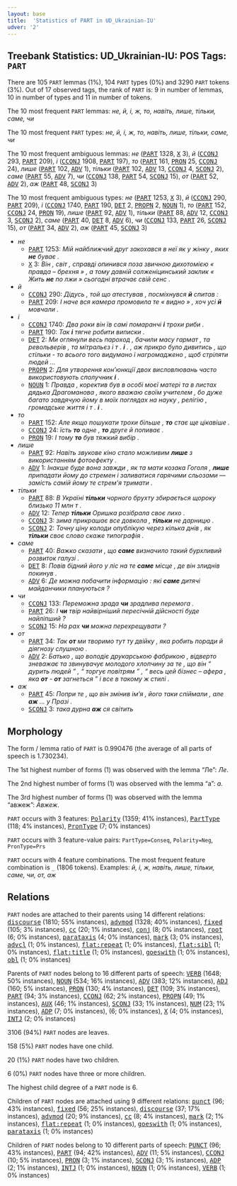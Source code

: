 ```yaml
---
layout: base
title:  'Statistics of PART in UD_Ukrainian-IU'
udver: '2'
---
```


## Treebank Statistics: UD_Ukrainian-IU: POS Tags: `PART`

There are 105 `PART` lemmas (1%), 104 `PART` types (0%) and 3290 `PART` tokens (3%).
Out of 17 observed tags, the rank of `PART` is: 9 in number of lemmas, 10 in number of types and 11 in number of tokens.

The 10 most frequent `PART` lemmas: <em>не, й, і, ж, то, навіть, лише, тільки, саме, чи</em>

The 10 most frequent `PART` types:  <em>не, й, і, ж, то, навіть, лише, тільки, саме, чи</em>

The 10 most frequent ambiguous lemmas: <em>не</em> (<tt><a href="uk_iu-pos-PART.html">PART</a></tt> 1328, <tt><a href="uk_iu-pos-X.html">X</a></tt> 3), <em>й</em> (<tt><a href="uk_iu-pos-CCONJ.html">CCONJ</a></tt> 293, <tt><a href="uk_iu-pos-PART.html">PART</a></tt> 209), <em>і</em> (<tt><a href="uk_iu-pos-CCONJ.html">CCONJ</a></tt> 1908, <tt><a href="uk_iu-pos-PART.html">PART</a></tt> 197), <em>то</em> (<tt><a href="uk_iu-pos-PART.html">PART</a></tt> 161, <tt><a href="uk_iu-pos-PRON.html">PRON</a></tt> 25, <tt><a href="uk_iu-pos-CCONJ.html">CCONJ</a></tt> 24), <em>лише</em> (<tt><a href="uk_iu-pos-PART.html">PART</a></tt> 102, <tt><a href="uk_iu-pos-ADV.html">ADV</a></tt> 1), <em>тільки</em> (<tt><a href="uk_iu-pos-PART.html">PART</a></tt> 102, <tt><a href="uk_iu-pos-ADV.html">ADV</a></tt> 13, <tt><a href="uk_iu-pos-CCONJ.html">CCONJ</a></tt> 4, <tt><a href="uk_iu-pos-SCONJ.html">SCONJ</a></tt> 2), <em>саме</em> (<tt><a href="uk_iu-pos-PART.html">PART</a></tt> 55, <tt><a href="uk_iu-pos-ADV.html">ADV</a></tt> 7), <em>чи</em> (<tt><a href="uk_iu-pos-CCONJ.html">CCONJ</a></tt> 138, <tt><a href="uk_iu-pos-PART.html">PART</a></tt> 54, <tt><a href="uk_iu-pos-SCONJ.html">SCONJ</a></tt> 15), <em>от</em> (<tt><a href="uk_iu-pos-PART.html">PART</a></tt> 52, <tt><a href="uk_iu-pos-ADV.html">ADV</a></tt> 2), <em>аж</em> (<tt><a href="uk_iu-pos-PART.html">PART</a></tt> 48, <tt><a href="uk_iu-pos-SCONJ.html">SCONJ</a></tt> 3)

The 10 most frequent ambiguous types:  <em>не</em> (<tt><a href="uk_iu-pos-PART.html">PART</a></tt> 1253, <tt><a href="uk_iu-pos-X.html">X</a></tt> 3), <em>й</em> (<tt><a href="uk_iu-pos-CCONJ.html">CCONJ</a></tt> 290, <tt><a href="uk_iu-pos-PART.html">PART</a></tt> 209), <em>і</em> (<tt><a href="uk_iu-pos-CCONJ.html">CCONJ</a></tt> 1740, <tt><a href="uk_iu-pos-PART.html">PART</a></tt> 190, <tt><a href="uk_iu-pos-DET.html">DET</a></tt> 2, <tt><a href="uk_iu-pos-PROPN.html">PROPN</a></tt> 2, <tt><a href="uk_iu-pos-NOUN.html">NOUN</a></tt> 1), <em>то</em> (<tt><a href="uk_iu-pos-PART.html">PART</a></tt> 152, <tt><a href="uk_iu-pos-CCONJ.html">CCONJ</a></tt> 24, <tt><a href="uk_iu-pos-PRON.html">PRON</a></tt> 19), <em>лише</em> (<tt><a href="uk_iu-pos-PART.html">PART</a></tt> 92, <tt><a href="uk_iu-pos-ADV.html">ADV</a></tt> 1), <em>тільки</em> (<tt><a href="uk_iu-pos-PART.html">PART</a></tt> 88, <tt><a href="uk_iu-pos-ADV.html">ADV</a></tt> 12, <tt><a href="uk_iu-pos-CCONJ.html">CCONJ</a></tt> 3, <tt><a href="uk_iu-pos-SCONJ.html">SCONJ</a></tt> 2), <em>саме</em> (<tt><a href="uk_iu-pos-PART.html">PART</a></tt> 40, <tt><a href="uk_iu-pos-DET.html">DET</a></tt> 8, <tt><a href="uk_iu-pos-ADV.html">ADV</a></tt> 6), <em>чи</em> (<tt><a href="uk_iu-pos-CCONJ.html">CCONJ</a></tt> 133, <tt><a href="uk_iu-pos-PART.html">PART</a></tt> 26, <tt><a href="uk_iu-pos-SCONJ.html">SCONJ</a></tt> 15), <em>от</em> (<tt><a href="uk_iu-pos-PART.html">PART</a></tt> 34, <tt><a href="uk_iu-pos-ADV.html">ADV</a></tt> 2), <em>аж</em> (<tt><a href="uk_iu-pos-PART.html">PART</a></tt> 45, <tt><a href="uk_iu-pos-SCONJ.html">SCONJ</a></tt> 3)


* <em>не</em>
  * <tt><a href="uk_iu-pos-PART.html">PART</a></tt> 1253: <em>Мій найближчий друг закохався в неї як у жінку , яких <b>не</b> буває .</em>
  * <tt><a href="uk_iu-pos-X.html">X</a></tt> 3: <em>Він , світ , справді опинився поза звичною дихотомією « правда – брехня » , а тому давній солженіцинський заклик « Жить <b>не</b> по лжи » сьогодні втрачає свій сенс .</em>
* <em>й</em>
  * <tt><a href="uk_iu-pos-CCONJ.html">CCONJ</a></tt> 290: <em>Дідусь , той що атестував , посміхнувся <b>й</b> спитав :</em>
  * <tt><a href="uk_iu-pos-PART.html">PART</a></tt> 209: <em>І наче вся камера промовила те « видно » , хоч усі <b>й</b> мовчали .</em>
* <em>і</em>
  * <tt><a href="uk_iu-pos-CCONJ.html">CCONJ</a></tt> 1740: <em>Два роки він їв самі помаранчі <b>і</b> трохи риби .</em>
  * <tt><a href="uk_iu-pos-PART.html">PART</a></tt> 190: <em>Так <b>і</b> тягне робити виписки .</em>
  * <tt><a href="uk_iu-pos-DET.html">DET</a></tt> 2: <em>Ми оглянули весь пароход , бачили масу гармат , та револьверів , та мітральєз і т . <b>і</b> . , аж прикро було дивитись , що стільки - то всього того видумано і нагромаджено , щоб стріляти людей …</em>
  * <tt><a href="uk_iu-pos-PROPN.html">PROPN</a></tt> 2: <em>Для утворення кон’юнкції двох висловлювань часто використовують сполучник <b>і</b> .</em>
  * <tt><a href="uk_iu-pos-NOUN.html">NOUN</a></tt> 1: <em>Правда , коректив був в особі моєї матері та в листах дядька Драгоманова , якого вважаю своїм учителем , бо дуже багато завдячую йому в моїх поглядах на науку , релігію , громадське життя і т . <b>і</b> .</em>
* <em>то</em>
  * <tt><a href="uk_iu-pos-PART.html">PART</a></tt> 152: <em>Але якщо пошукати трохи більше , <b>то</b> стає ще цікавіше .</em>
  * <tt><a href="uk_iu-pos-CCONJ.html">CCONJ</a></tt> 24: <em>їсть <b>то</b> одне , <b>то</b> друге й попиває .</em>
  * <tt><a href="uk_iu-pos-PRON.html">PRON</a></tt> 19: <em>І тому <b>то</b> був тяжкий вибір .</em>
* <em>лише</em>
  * <tt><a href="uk_iu-pos-PART.html">PART</a></tt> 92: <em>Навіть звукове кіно стало можливим <b>лише</b> з використанням фотоефекту .</em>
  * <tt><a href="uk_iu-pos-ADV.html">ADV</a></tt> 1: <em>Інакше буде вона завжди , як та мати козака Гоголя , <b>лише</b> припадати йому до стремен і заливатися гарячими сльозами — замість самій йому те стрем'я тримати .</em>
* <em>тільки</em>
  * <tt><a href="uk_iu-pos-PART.html">PART</a></tt> 88: <em>В Україні <b>тільки</b> чорного брухту збирається щороку близько 11 млн т .</em>
  * <tt><a href="uk_iu-pos-ADV.html">ADV</a></tt> 12: <em>Тепер <b>тільки</b> Оришка розібрала своє лихо .</em>
  * <tt><a href="uk_iu-pos-CCONJ.html">CCONJ</a></tt> 3: <em>зима прикрашає все довкола , <b>тільки</b> не дарницю .</em>
  * <tt><a href="uk_iu-pos-SCONJ.html">SCONJ</a></tt> 2: <em>Точну ціну колоди опублікую через кілька днів , як <b>тільки</b> своє слово скаже типографія .</em>
* <em>саме</em>
  * <tt><a href="uk_iu-pos-PART.html">PART</a></tt> 40: <em>Важко сказати , що <b>саме</b> визначило такий бурхливий розвиток галузі .</em>
  * <tt><a href="uk_iu-pos-DET.html">DET</a></tt> 8: <em>Повів бідний його у ліс на те <b>саме</b> місце , де він злиднів покинув .</em>
  * <tt><a href="uk_iu-pos-ADV.html">ADV</a></tt> 6: <em>Де можна побачити інформацію : які <b>саме</b> дитячі майданчики плануються ?</em>
* <em>чи</em>
  * <tt><a href="uk_iu-pos-CCONJ.html">CCONJ</a></tt> 133: <em>Переможна зрада <b>чи</b> зрадлива перемога .</em>
  * <tt><a href="uk_iu-pos-PART.html">PART</a></tt> 26: <em>І <b>чи</b> твір найвірніший пересічній дійсності буде найліпший ?</em>
  * <tt><a href="uk_iu-pos-SCONJ.html">SCONJ</a></tt> 15: <em>На рах <b>чи</b> можна перехрещувати ?</em>
* <em>от</em>
  * <tt><a href="uk_iu-pos-PART.html">PART</a></tt> 34: <em>Так <b>от</b> ми творимо тут ту двійку , яка робить поради й діягнозу слушною .</em>
  * <tt><a href="uk_iu-pos-ADV.html">ADV</a></tt> 2: <em>Батько , що володіє друкарською фабрикою , відверто зневажає та звинувачує молодого хлопчину за те , що він “ дурить людей ” , “ торгує повітрям ” , “ весь цей бізнес – афера , яка <b>от</b> - <b>от</b> загнеться ” і все в такому ж стилі .</em>
* <em>аж</em>
  * <tt><a href="uk_iu-pos-PART.html">PART</a></tt> 45: <em>Попри те , що він змінив ім’я , його таки спіймали , але <b>аж</b> … у Празі .</em>
  * <tt><a href="uk_iu-pos-SCONJ.html">SCONJ</a></tt> 3: <em>така дурна <b>аж</b> ся світить</em>

## Morphology

The form / lemma ratio of `PART` is 0.990476 (the average of all parts of speech is 1.730234).

The 1st highest number of forms (1) was observed with the lemma “Ле”: <em>Ле</em>.

The 2nd highest number of forms (1) was observed with the lemma “а”: <em>а</em>.

The 3rd highest number of forms (1) was observed with the lemma “авжеж”: <em>Авжеж</em>.

`PART` occurs with 3 features: <tt><a href="uk_iu-feat-Polarity.html">Polarity</a></tt> (1359; 41% instances), <tt><a href="uk_iu-feat-PartType.html">PartType</a></tt> (118; 4% instances), <tt><a href="uk_iu-feat-PronType.html">PronType</a></tt> (7; 0% instances)

`PART` occurs with 3 feature-value pairs: `PartType=Conseq`, `Polarity=Neg`, `PronType=Prs`

`PART` occurs with 4 feature combinations.
The most frequent feature combination is `_` (1806 tokens).
Examples: <em>й, і, ж, навіть, лише, тільки, саме, чи, от, аж</em>


## Relations

`PART` nodes are attached to their parents using 14 different relations: <tt><a href="uk_iu-dep-discourse.html">discourse</a></tt> (1810; 55% instances), <tt><a href="uk_iu-dep-advmod.html">advmod</a></tt> (1328; 40% instances), <tt><a href="uk_iu-dep-fixed.html">fixed</a></tt> (105; 3% instances), <tt><a href="uk_iu-dep-cc.html">cc</a></tt> (20; 1% instances), <tt><a href="uk_iu-dep-conj.html">conj</a></tt> (8; 0% instances), <tt><a href="uk_iu-dep-root.html">root</a></tt> (6; 0% instances), <tt><a href="uk_iu-dep-parataxis.html">parataxis</a></tt> (4; 0% instances), <tt><a href="uk_iu-dep-mark.html">mark</a></tt> (3; 0% instances), <tt><a href="uk_iu-dep-advcl.html">advcl</a></tt> (1; 0% instances), <tt><a href="uk_iu-dep-flat-repeat.html">flat:repeat</a></tt> (1; 0% instances), <tt><a href="uk_iu-dep-flat-sibl.html">flat:sibl</a></tt> (1; 0% instances), <tt><a href="uk_iu-dep-flat-title.html">flat:title</a></tt> (1; 0% instances), <tt><a href="uk_iu-dep-goeswith.html">goeswith</a></tt> (1; 0% instances), <tt><a href="uk_iu-dep-obl.html">obl</a></tt> (1; 0% instances)

Parents of `PART` nodes belong to 16 different parts of speech: <tt><a href="uk_iu-pos-VERB.html">VERB</a></tt> (1648; 50% instances), <tt><a href="uk_iu-pos-NOUN.html">NOUN</a></tt> (534; 16% instances), <tt><a href="uk_iu-pos-ADV.html">ADV</a></tt> (383; 12% instances), <tt><a href="uk_iu-pos-ADJ.html">ADJ</a></tt> (160; 5% instances), <tt><a href="uk_iu-pos-PRON.html">PRON</a></tt> (130; 4% instances), <tt><a href="uk_iu-pos-DET.html">DET</a></tt> (109; 3% instances), <tt><a href="uk_iu-pos-PART.html">PART</a></tt> (94; 3% instances), <tt><a href="uk_iu-pos-CCONJ.html">CCONJ</a></tt> (62; 2% instances), <tt><a href="uk_iu-pos-PROPN.html">PROPN</a></tt> (49; 1% instances), <tt><a href="uk_iu-pos-AUX.html">AUX</a></tt> (46; 1% instances), <tt><a href="uk_iu-pos-SCONJ.html">SCONJ</a></tt> (33; 1% instances), <tt><a href="uk_iu-pos-NUM.html">NUM</a></tt> (23; 1% instances), <tt><a href="uk_iu-pos-ADP.html">ADP</a></tt> (7; 0% instances),  (6; 0% instances), <tt><a href="uk_iu-pos-X.html">X</a></tt> (4; 0% instances), <tt><a href="uk_iu-pos-INTJ.html">INTJ</a></tt> (2; 0% instances)

3106 (94%) `PART` nodes are leaves.

158 (5%) `PART` nodes have one child.

20 (1%) `PART` nodes have two children.

6 (0%) `PART` nodes have three or more children.

The highest child degree of a `PART` node is 6.

Children of `PART` nodes are attached using 9 different relations: <tt><a href="uk_iu-dep-punct.html">punct</a></tt> (96; 43% instances), <tt><a href="uk_iu-dep-fixed.html">fixed</a></tt> (56; 25% instances), <tt><a href="uk_iu-dep-discourse.html">discourse</a></tt> (37; 17% instances), <tt><a href="uk_iu-dep-advmod.html">advmod</a></tt> (20; 9% instances), <tt><a href="uk_iu-dep-cc.html">cc</a></tt> (8; 4% instances), <tt><a href="uk_iu-dep-mark.html">mark</a></tt> (2; 1% instances), <tt><a href="uk_iu-dep-flat-repeat.html">flat:repeat</a></tt> (1; 0% instances), <tt><a href="uk_iu-dep-goeswith.html">goeswith</a></tt> (1; 0% instances), <tt><a href="uk_iu-dep-parataxis.html">parataxis</a></tt> (1; 0% instances)

Children of `PART` nodes belong to 10 different parts of speech: <tt><a href="uk_iu-pos-PUNCT.html">PUNCT</a></tt> (96; 43% instances), <tt><a href="uk_iu-pos-PART.html">PART</a></tt> (94; 42% instances), <tt><a href="uk_iu-pos-ADV.html">ADV</a></tt> (11; 5% instances), <tt><a href="uk_iu-pos-CCONJ.html">CCONJ</a></tt> (10; 5% instances), <tt><a href="uk_iu-pos-PRON.html">PRON</a></tt> (3; 1% instances), <tt><a href="uk_iu-pos-SCONJ.html">SCONJ</a></tt> (3; 1% instances), <tt><a href="uk_iu-pos-ADP.html">ADP</a></tt> (2; 1% instances), <tt><a href="uk_iu-pos-INTJ.html">INTJ</a></tt> (1; 0% instances), <tt><a href="uk_iu-pos-NOUN.html">NOUN</a></tt> (1; 0% instances), <tt><a href="uk_iu-pos-VERB.html">VERB</a></tt> (1; 0% instances)

